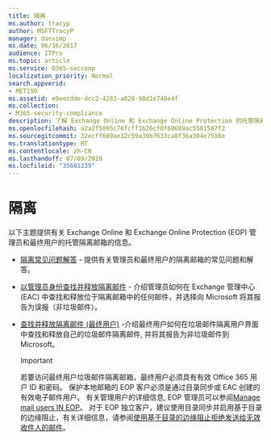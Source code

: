 ```yaml
---
title: 隔离
ms.author: tracyp
author: MSFTTracyP
manager: dansimp
ms.date: 06/16/2017
audience: ITPro
ms.topic: article
ms.service: O365-seccomp
localization_priority: Normal
search.appverid:
- MET150
ms.assetid: e9eecdde-dcc2-4283-a820-98d1e740e4f
ms.collection:
- M365-security-compliance
description: 了解 Exchange Online 和 Exchange Online Protection 的托管隔离。
ms.openlocfilehash: a2a2f5095c76fcff1b26cf0f68689ac5581587f2
ms.sourcegitcommit: 32ecff689ae32c59a39b7633ca0f36a304e7516e
ms.translationtype: MT
ms.contentlocale: zh-CN
ms.lasthandoff: 07/09/2019
ms.locfileid: "35601239"
---
```

# <a name="quarantine"></a>隔离

以下主题提供有关 Exchange Online 和 Exchange Online Protection (EOP) 管理员和最终用户的托管隔离邮箱的信息。
  
- [隔离常见问题解答](quarantine-faq.md) - 提供有关管理员和最终用户的隔离邮箱的常见问题和解答。 
    
- [以管理员身份查找并释放隔离邮件](find-and-release-quarantined-messages-as-an-administrator.md) - 介绍管理员如何在 Exchange 管理中心 (EAC) 中查找和释放位于隔离邮箱中的任何邮件，并选择向 Microsoft 将其报告为误报（非垃圾邮件）。 
    
- [查找并释放隔离邮件 (最终用户)](http://technet.microsoft.com/library/e439b560-827a-4807-abd3-6b861c1ff786.aspx) -介绍最终用户如何在垃圾邮件隔离用户界面中查找和释放自己的垃圾邮件隔离邮件, 并将其报告为非垃圾邮件到 Microsoft。 
    
    > [!IMPORTANT]
    > 若要访问最终用户垃圾邮件隔离邮箱，最终用户必须具有有效 Office 365 用户 ID 和密码。 保护本地邮箱的 EOP 客户必须是通过目录同步或 EAC 创建的有效电子邮件用户。 有关管理用户的详细信息, EOP 管理员可以参阅[Manage mail users IN EOP](eop/manage-mail-users-in-eop.md)。 对于 EOP 独立客户，建议使用目录同步并启用基于目录的边缘阻止，有关详细信息，请参阅[使用基于目录的边缘阻止拒绝发送给无效收件人的邮件](http://technet.microsoft.com/library/ca7b7416-92ed-40ad-abdb-695be46ea2e4.aspx)。 
  
    

